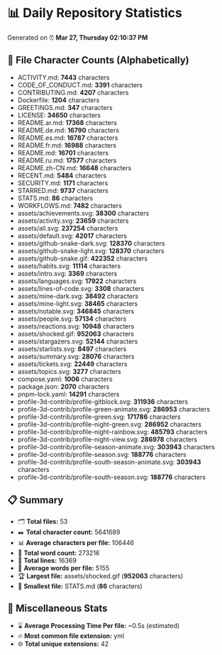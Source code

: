 # 📊 Daily Repository Statistics
Generated on ⏰ **Mar 27, Thursday 02:10:37 PM**

## 📂 File Character Counts (Alphabetically)
- ACTIVITY.md: **7443** characters
- CODE_OF_CONDUCT.md: **3391** characters
- CONTRIBUTING.md: **4207** characters
- Dockerfile: **1204** characters
- GREETINGS.md: **347** characters
- LICENSE: **34650** characters
- README.ar.md: **17368** characters
- README.de.md: **16790** characters
- README.es.md: **16787** characters
- README.fr.md: **16988** characters
- README.md: **16701** characters
- README.ru.md: **17577** characters
- README.zh-CN.md: **16648** characters
- RECENT.md: **5484** characters
- SECURITY.md: **1171** characters
- STARRED.md: **9737** characters
- STATS.md: **86** characters
- WORKFLOWS.md: **7482** characters
- assets/achievements.svg: **38300** characters
- assets/activity.svg: **23659** characters
- assets/all.svg: **237254** characters
- assets/default.svg: **42017** characters
- assets/github-snake-dark.svg: **128370** characters
- assets/github-snake-light.svg: **128370** characters
- assets/github-snake.gif: **422352** characters
- assets/habits.svg: **11114** characters
- assets/intro.svg: **3369** characters
- assets/languages.svg: **17922** characters
- assets/lines-of-code.svg: **3308** characters
- assets/mine-dark.svg: **38492** characters
- assets/mine-light.svg: **38465** characters
- assets/notable.svg: **346845** characters
- assets/people.svg: **57134** characters
- assets/reactions.svg: **10948** characters
- assets/shocked.gif: **952063** characters
- assets/stargazers.svg: **52144** characters
- assets/starlists.svg: **8497** characters
- assets/summary.svg: **28076** characters
- assets/tickets.svg: **22449** characters
- assets/topics.svg: **3277** characters
- compose.yaml: **1006** characters
- package.json: **2070** characters
- pnpm-lock.yaml: **14291** characters
- profile-3d-contrib/profile-gitblock.svg: **311936** characters
- profile-3d-contrib/profile-green-animate.svg: **286953** characters
- profile-3d-contrib/profile-green.svg: **171786** characters
- profile-3d-contrib/profile-night-green.svg: **286952** characters
- profile-3d-contrib/profile-night-rainbow.svg: **485793** characters
- profile-3d-contrib/profile-night-view.svg: **286978** characters
- profile-3d-contrib/profile-season-animate.svg: **303943** characters
- profile-3d-contrib/profile-season.svg: **188776** characters
- profile-3d-contrib/profile-south-season-animate.svg: **303943** characters
- profile-3d-contrib/profile-south-season.svg: **188776** characters

## 📋 Summary
- 🗂️ **Total files:** 53
- ✒️ **Total character count:** 5641689
- 📊 **Average characters per file:** 106446
- 📝 **Total word count:** 273216
- 🧾 **Total lines:** 16369
- 📐 **Average words per file:** 5155
- 🏆 **Largest file:** assets/shocked.gif (**952063** characters)
- 🥉 **Smallest file:** STATS.md (**86** characters)

## 🌟 Miscellaneous Stats
- ⌛ **Average Processing Time Per file:** ~0.5s (estimated)
- 🔥 **Most common file extension:** yml
- 🌐 **Total unique extensions:** 42
